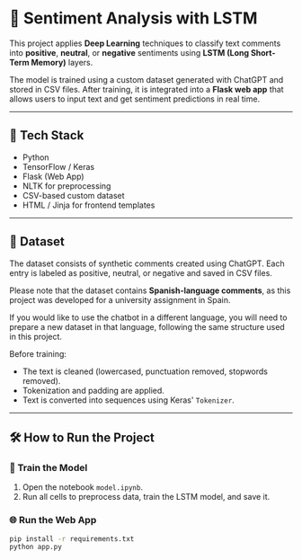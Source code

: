 # 💬 Sentiment Analysis with LSTM

This project applies **Deep Learning** techniques to classify text comments into **positive**, **neutral**, or **negative** sentiments using **LSTM (Long Short-Term Memory)** layers.

The model is trained using a custom dataset generated with ChatGPT and stored in CSV files. After training, it is integrated into a **Flask web app** that allows users to input text and get sentiment predictions in real time.

---

## 🧠 Tech Stack

- Python
- TensorFlow / Keras
- Flask (Web App)
- NLTK for preprocessing
- CSV-based custom dataset
- HTML / Jinja for frontend templates

---

## 🧪 Dataset

The dataset consists of synthetic comments created using ChatGPT. Each entry is labeled as positive, neutral, or negative and saved in CSV files.

Please note that the dataset contains **Spanish-language comments**, as this project was developed for a university assignment in Spain.

If you would like to use the chatbot in a different language, you will need to prepare a new dataset in that language, following the same structure used in this project.


Before training:
- The text is cleaned (lowercased, punctuation removed, stopwords removed).
- Tokenization and padding are applied.
- Text is converted into sequences using Keras' `Tokenizer`.

---

## 🛠️ How to Run the Project

### 🔬 Train the Model

1. Open the notebook `model.ipynb`.
2. Run all cells to preprocess data, train the LSTM model, and save it.

### 🌐 Run the Web App

```bash
pip install -r requirements.txt
python app.py
